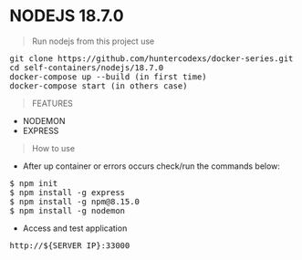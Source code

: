 # NODEJS 18.7.0

> Run nodejs from this project use

<pre>
git clone https://github.com/huntercodexs/docker-series.git .
cd self-containers/nodejs/18.7.0
docker-compose up --build (in first time)
docker-compose start (in others case)
</pre>

> FEATURES

- NODEMON
- EXPRESS

> How to use

- After up container or errors occurs check/run the commands below:

<pre>
$ npm init
$ npm install -g express
$ npm install -g npm@8.15.0
$ npm install -g nodemon
</pre>

- Access and test application

<pre>
http://${SERVER_IP}:33000
</pre>

